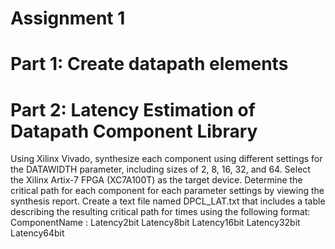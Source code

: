 # Assignment 1

# Part 1: Create datapath elements


# Part 2: Latency Estimation of Datapath Component Library

Using Xilinx Vivado, synthesize each component using different settings for the DATAWIDTH parameter,
including sizes of 2, 8, 16, 32, and 64.
Select the Xilinx Artix-7 FPGA (XC7A100T) as the target device.
Determine the critical path for each component for each parameter settings by viewing the synthesis
report.
Create a text file named DPCL_LAT.txt that includes a table describing the resulting critical path for
times using the following format:
ComponentName : Latency2bit Latency8bit Latency16bit Latency32bit
Latency64bit

